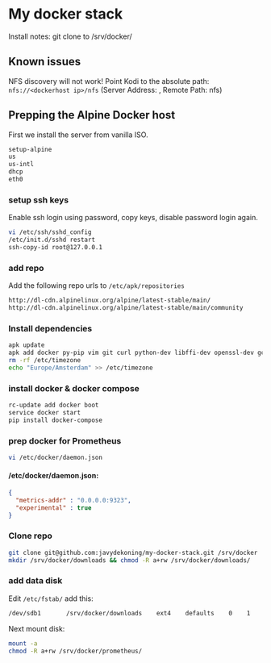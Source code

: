 # My docker stack

Install notes: git clone to /srv/docker/

## Known issues

NFS discovery will not work! Point Kodi to the absolute path: `nfs://<dockerhost ip>/nfs` (Server Address: <dockerhost ip>, Remote Path: nfs) 

## Prepping the Alpine Docker host

First we install the server from vanilla ISO. 

```Bash
setup-alpine
us
us-intl
dhcp
eth0
```

### setup ssh keys

Enable ssh login using password, copy keys, disable password login again. 

```Bash
vi /etc/ssh/sshd_config
/etc/init.d/sshd restart
ssh-copy-id root@127.0.0.1
```

### add repo

Add the following repo urls to `/etc/apk/repositories`

```Bash
http://dl-cdn.alpinelinux.org/alpine/latest-stable/main/
http://dl-cdn.alpinelinux.org/alpine/latest-stable/main/community
```

### Install dependencies

```Bash
apk update
apk add docker py-pip vim git curl python-dev libffi-dev openssl-dev gcc libc-dev  make
rm -rf /etc/timezone
echo "Europe/Amsterdam" >> /etc/timezone
```

### install docker & docker compose

```Bash
rc-update add docker boot
service docker start
pip install docker-compose
```

### prep docker for Prometheus

```Bash
vi /etc/docker/daemon.json
```

#### /etc/docker/daemon.json:

```json
{
  "metrics-addr" : "0.0.0.0:9323",
  "experimental" : true
}
```

### Clone repo

```Bash
git clone git@github.com:javydekoning/my-docker-stack.git /srv/docker
mkdir /srv/docker/downloads && chmod -R a+rw /srv/docker/downloads/
```

### add data disk

Edit `/etc/fstab/` add this:

```Bash
/dev/sdb1       /srv/docker/downloads    ext4    defaults    0    1
```

Next mount disk:

```Bash
mount -a
chmod -R a+rw /srv/docker/prometheus/
````
